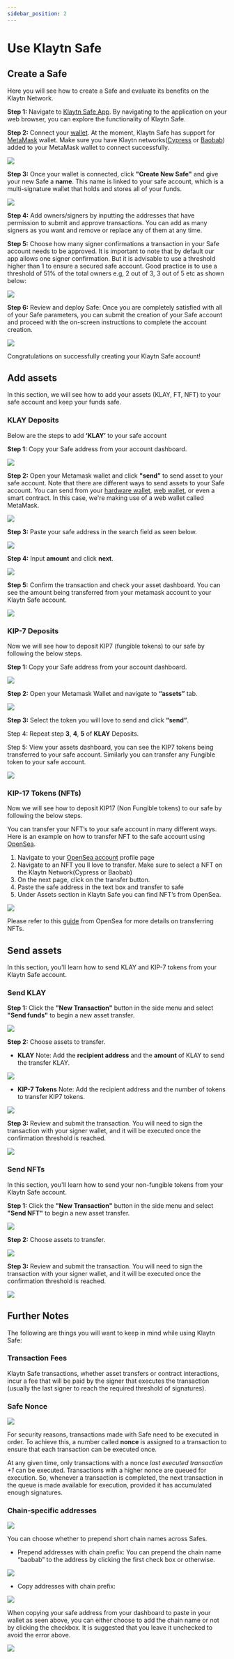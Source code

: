 ```yaml
---
sidebar_position: 2
---
```


# Use Klaytn Safe

## Create a Safe

Here you will see how to create a Safe and evaluate its benefits on the Klaytn Network.

**Step 1:** Navigate to [Klaytn Safe App](https://safe.klaytn.foundation/). By navigating to the application on your web browser, you can explore the functionality of Klaytn Safe.

**Step 2:** Connect your [wallet](https://docs.ethhub.io/using-ethereum/wallets/intro-to-ethereum-wallets/). At the moment, Klaytn Safe has support for [MetaMask](https://docs.klaytn.foundation/dapp/tutorials/connecting-metamask) wallet. Make sure you have Klaytn networks([Cypress](https://docs.klaytn.foundation/dapp/tutorials/connecting-metamask#connect-to-klaytn-cypress-network-mainnet) or [Baobab](https://docs.klaytn.foundation/dapp/tutorials/connecting-metamask#connect-to-klaytn-baobab-network-testnet)) added to your MetaMask wallet to connect successfully.

![](/img/build/tools/1_safeConnect.gif)

**Step 3:**  Once your wallet is connected, click **"Create New Safe"** and give your new Safe a **name**. This name is linked to your safe account, which is a multi-signature wallet that holds and stores all of your funds.

![](/img/build/tools/2_safeName.gif)


**Step 4:** Add owners/signers by inputting the addresses that have permission to submit and approve transactions. You can add as many signers as you want and remove or replace any of them at any time.

**Step 5:** Choose how many signer confirmations a transaction in your Safe account needs to be approved. It is important to note that by default our app allows one signer confirmation. But it is advisable to use a threshold higher than 1 to ensure a secured safe account. Good practice is to use a threshold of 51% of the total owners e.g, 2 out of 3, 3 out of 5 etc as shown below:

![](/img/build/tools/3_safeOwners.png)

**Step 6:** Review and deploy Safe: Once you are completely satisfied with all of your Safe parameters, you can submit the creation of your Safe account and proceed with the on-screen instructions to complete the account creation.

![](/img/build/tools/4_deploySafe.gif)

Congratulations on successfully creating your Klaytn Safe account!

## Add assets

In this section, we will see how to add your assets (KLAY, FT, NFT)  to your safe account and keep your funds safe.

### KLAY Deposits

Below are the steps to add **‘KLAY’** to your safe account

**Step 1:** Copy your Safe address from your account dashboard.

![](/img/build/tools/f1_copyAddr.png)

**Step 2:** Open your Metamask wallet and click **"send”** to send asset to your safe account. Note that there are different ways to send assets to your Safe account. You can send from your [hardware wallet](https://docs.ethhub.io/using-ethereum/wallets/hardware/), [web wallet](https://docs.ethhub.io/using-ethereum/wallets/web/), or even a smart contract. In this case, we're making use of a web wallet called MetaMask.


![](/img/build/tools/f2_sendBtn.png)

**Step 3:** Paste your safe address in the search field as seen below.

![](/img/build/tools/f3_searchAddr.png)

**Step 4:** Input **amount** and click **next**.

![](/img/build/tools/f4_amountNext.png)

**Step 5:** Confirm the transaction and check your asset dashboard. You can see the amount being transferred from your metamask account to your Klaytn Safe account. 

![](/img/build/tools/f5_sendDone.png)

### KIP-7 Deposits

Now we will see how to deposit KIP7 (fungible tokens) to our safe by following the below steps.

**Step 1:** Copy your Safe address from your account dashboard.

![](/img/build/tools/f1_copyAddr.png)

**Step 2:** Open your Metamask Wallet and navigate to **“assets”** tab.

![](/img/build/tools/ft2_assetTst.png)

**Step 3:** Select the token you will love to send and click **“send”**.

Step 4: Repeat step **3**, **4**, **5** of **KLAY** Deposits.

Step 5: View your assets dashboard, you can see the KIP7 tokens being transferred to your safe account. Similarly you can transfer any Fungible token to your safe account.

![](/img/build/tools/ft3_tstDone.png)

### KIP-17 Tokens (NFTs)

Now we  will see how to deposit KIP17 (Non Fungible tokens) to our safe by following the below steps.

You can transfer your NFT’s to your safe account in many different ways. Here is an example on how to transfer NFT to the safe account using  [OpenSea](https://opensea.io/about).

1. Navigate to your [OpenSea account](https://testnets.opensea.io/account) profile page
2. Navigate to an NFT you ll love to transfer. Make sure to select a NFT on the Klaytn Network(Cypress or Baobab)
3. On the next page, click on the transfer button. 
4. Paste the safe address in the text box and transfer to safe 
5. Under Assets section in Klaytn Safe you can find NFT’s from OpenSea. 

![](/img/build/tools/sendNFTOpensea.gif)

Please refer to this [guide](https://support.opensea.io/hc/en-us/articles/5183126109715-How-can-I-transfer-an-NFT-using-OpenSea-#:~:text=Go%20to%20the%20MetaMask%20app,see%20the%20Estimated%20gas%20fee) from OpenSea for more details on transferring NFTs.

## Send assets

In this section, you'll learn how to send KLAY and KIP-7 tokens from your Klaytn Safe account.

### Send KLAY <a id="Send KLAY from Safe"></a>

**Step 1:** Click the **"New Transaction"** button in the side menu and select **"Send funds"** to begin a new asset transfer.

![](/img/build/tools/5_safeSendInit.gif)

**Step 2:** Choose assets to transfer. 

* **KLAY**
  Note: Add the **recipient address** and the **amount** of KLAY to send the transfer KLAY.

![](/img/build/tools/6_safeSendKlay.gif)
  
* **KIP-7 Tokens**
Note: Add the recipient address and the number of tokens to transfer KIP7 tokens.

![](/img/build/tools/7_safeSendKIP7.gif)
  

**Step 3:** Review and submit the transaction. You will need to sign the transaction with your signer wallet, and it will be executed once the confirmation threshold is reached.

![](/img/build/tools/8_safeExecKlay.gif)

### Send NFTs <a id="Send NFTs from Safe"></a>

In this section, you'll learn how to send your non-fungible tokens from your Klaytn Safe account. 

**Step 1:** Click the **"New Transaction"** button in the side menu and select **"Send NFT"** to begin a new asset transfer.

![](/img/build/tools/9_safeNFTInit.gif)

**Step 2:** Choose assets to transfer.

![](/img/build/tools/10_safeChooseNFT.gif)

**Step 3:** Review and submit the transaction. You will need to sign the transaction with your signer wallet, and it will be executed once the confirmation threshold is reached.

![](/img/build/tools/11_safeNftExec.gif)

## Further Notes <a id="Points to Note"></a>

The following are things you will want to keep in mind while using Klaytn Safe:

### Transaction Fees <a id="Transaction Fees"></a>

Klaytn Safe transactions, whether asset transfers or contract interactions, incur a fee that will be paid by the signer that executes the transaction (usually the last signer to reach the required threshold of signatures).

### Safe Nonce <a id="Safe Nonce"></a>

![](/img/build/tools/21_safeNounce.png)

For security reasons, transactions made with Safe need to be executed in order. To achieve this, a number called **nonce** is assigned to a transaction to ensure that each transaction can be executed once. 

At any given time, only transactions with a nonce _last executed transaction +1_ can be executed. Transactions with a higher nonce are queued for execution. So, whenever a transaction is completed, the next transaction in the queue is made available for execution, provided it has accumulated enough signatures.


### Chain-specific addresses <a id="Chain-specific addresses"></a>

![](/img/build/tools/22_chainSpec.png)

You can choose whether to prepend short chain names across Safes.

* Prepend addresses with chain prefix: You can prepend the chain name “baobab” to the address by clicking the first check box or otherwise.

![](/img/build/tools/23_acctPrepend.png)

* Copy addresses with chain prefix:

![](/img/build/tools/24_chainAddrError.png)

When copying your safe address from your dashboard to paste in your wallet as seen above, you can either choose to add the chain name or not by clicking the checkbox. It is suggested that you leave it unchecked to avoid the error above.

![](/img/build/tools/25_copyAcctPrepend.png)